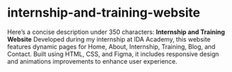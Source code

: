 # internship-and-training-website
Here’s a concise description under 350 characters:  **Internship and Training Website**   Developed during my internship at IDA Academy, this website features dynamic pages for Home, About, Internship, Training, Blog, and Contact. Built using HTML, CSS, and Figma, it includes responsive design and animations improvements to enhance user experience.
